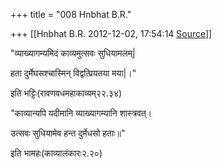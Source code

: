 +++
title = "008 Hnbhat B.R."

+++
[[Hnbhat B.R.	2012-12-02, 17:54:14 [Source](https://groups.google.com/g/samskrita/c/uvLESMLjiXU)]]



"व्याख्यागम्यमिदं काव्यमुत्सवः सुधियामलम्\|  

हता दुर्मेघसश्चास्मिन् विद्वत्प्रियतया मया\|।"

इति भट्टिः(रावणवधमहाकाव्यम्२२.३४)

  

"काव्यान्यपि यदीमानि व्याख्यागम्यानि शास्त्रवत्।

उत्सवः सुधियामेव हन्त दुर्मेधसो हताः॥"

इति भामहः(काव्यालंकारः२.२०)

  

